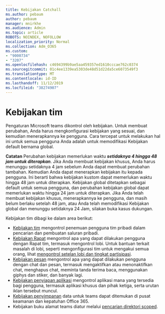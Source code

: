 ```yaml
---
title: Kebijakan Catchall
ms.author: pebaum
author: pebaum
manager: mnirkhe
ms.audience: Admin
ms.topic: article
ROBOTS: NOINDEX, NOFOLLOW
localization_priority: Normal
ms.collection: Adm_O365
ms.custom:
- "9000734"
- "3207"
ms.openlocfilehash: c4694399b9ae5aa459357ed1610cccae762c0374
ms.sourcegitcommit: 01c4ee1339ea5303de48d51d22da5ce6073549f3
ms.translationtype: MT
ms.contentlocale: id-ID
ms.lasthandoff: 11/12/2019
ms.locfileid: "38274907"
---
```

# <a name="teams-policies"></a>Kebijakan tim

Pengaturan Microsoft teams dikontrol oleh kebijakan. Untuk membuat perubahan, Anda harus mengkonfigurasi kebijakan yang sesuai, dan kemudian menerapkannya ke pengguna. Cara tercepat untuk melakukan hal ini untuk semua pengguna Anda adalah untuk memodifikasi Kebijakan default bernama global. 

**Catatan** Perubahan kebijakan memerlukan waktu ***setidaknya 4 hingga 48 jam untuk diterapkan***. Jika Anda membuat kebijakan khusus, Anda harus menunggu setidaknya 4 jam sebelum Anda dapat membuat perubahan tambahan. Kemudian Anda dapat menerapkan kebijakan itu kepada pengguna. Ini berarti bahwa kebijakan kustom dapat memerlukan waktu hingga 48 jam untuk diterapkan. Kebijakan global ditetapkan sebagai default untuk semua pengguna, dan perubahan kebijakan global dapat memerlukan waktu hingga 24 jam untuk diterapkan. Jika Anda telah membuat kebijakan khusus, menerapkannya ke pengguna, dan masih belum berlaku setelah 48 jam, atau Anda telah memodifikasi Kebijakan global dan menunggu setidaknya 24 Jam, silakan buka kasus dukungan.

Kebijakan tim dibagi ke dalam area berikut:

- [Kebijakan tim](https://docs.microsoft.com/MicrosoftTeams/teams-policies) mengontrol penemuan pengguna tim pribadi dalam pencarian dan pembuatan saluran pribadi.  
- [Kebijakan Rapat](https://docs.microsoft.com/microsoftteams/meeting-policies-in-teams) mengontrol apa yang dapat dilakukan pengguna dengan Rapat tim, termasuk mengontrol lobi. Untuk bantuan terkait masalah di lobi, seperti mengonfigurasi tim untuk mengakui semua orang, lihat [mengontrol setelan lobi dan tingkat partisipasi](https://docs.microsoft.com/en-us/alchemyinsights/bypass-lobby).
- [Kebijakan pesan](https://docs.microsoft.com/microsoftteams/messaging-policies-in-teams) mengontrol apa yang dapat dilakukan pengguna dengan chat dan pesan, termasuk mengaktifkan atau menonaktifkan chat, menghapus chat, meminta tanda terima baca, menggunakan giphys dan stiker, dan banyak lagi.
- [Kebijakan penyiapan aplikasi](https://docs.microsoft.com/MicrosoftTeams/teams-app-setup-policies) mengontrol aplikasi mana yang tersedia bagi pengguna, termasuk aplikasi khusus dan pihak ketiga, serta urutan iklan tersebut muncul.  
- [Kebijakan penyimpanan](https://docs.microsoft.com/microsoftteams/retention-policies) data untuk teams dapat ditemukan di pusat keamanan dan kepatuhan Office 365.
- Kebijakan buku alamat teams diatur melalui [pencarian direktori scoped](https://docs.microsoft.com/MicrosoftTeams/teams-scoped-directory-search).